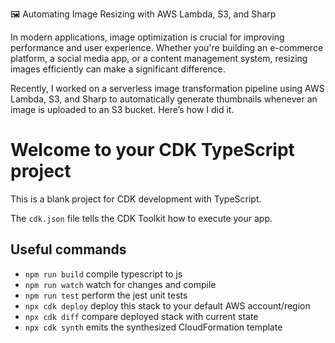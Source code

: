 🖼️ Automating Image Resizing with AWS Lambda, S3, and Sharp


In modern applications, image optimization is crucial for improving performance and user experience. Whether you're building an e-commerce platform, a social media app, or a content management system, resizing images efficiently can make a significant difference.

Recently, I worked on a serverless image transformation pipeline using AWS Lambda, S3, and Sharp to automatically generate thumbnails whenever an image is uploaded to an S3 bucket. Here’s how I did it.



# Welcome to your CDK TypeScript project

This is a blank project for CDK development with TypeScript.

The `cdk.json` file tells the CDK Toolkit how to execute your app.

## Useful commands

* `npm run build`   compile typescript to js
* `npm run watch`   watch for changes and compile
* `npm run test`    perform the jest unit tests
* `npx cdk deploy`  deploy this stack to your default AWS account/region
* `npx cdk diff`    compare deployed stack with current state
* `npx cdk synth`   emits the synthesized CloudFormation template
